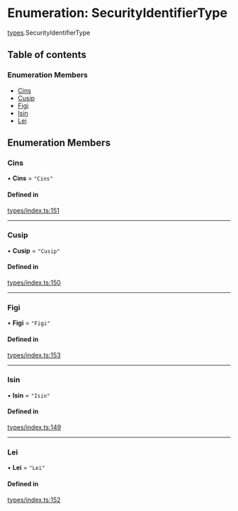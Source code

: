 # Enumeration: SecurityIdentifierType

[types](../wiki/types).SecurityIdentifierType

## Table of contents

### Enumeration Members

- [Cins](../wiki/types.SecurityIdentifierType#cins)
- [Cusip](../wiki/types.SecurityIdentifierType#cusip)
- [Figi](../wiki/types.SecurityIdentifierType#figi)
- [Isin](../wiki/types.SecurityIdentifierType#isin)
- [Lei](../wiki/types.SecurityIdentifierType#lei)

## Enumeration Members

### Cins

• **Cins** = ``"Cins"``

#### Defined in

[types/index.ts:151](https://github.com/PolymathNetwork/polymesh-sdk/blob/c37bc05d/src/types/index.ts#L151)

___

### Cusip

• **Cusip** = ``"Cusip"``

#### Defined in

[types/index.ts:150](https://github.com/PolymathNetwork/polymesh-sdk/blob/c37bc05d/src/types/index.ts#L150)

___

### Figi

• **Figi** = ``"Figi"``

#### Defined in

[types/index.ts:153](https://github.com/PolymathNetwork/polymesh-sdk/blob/c37bc05d/src/types/index.ts#L153)

___

### Isin

• **Isin** = ``"Isin"``

#### Defined in

[types/index.ts:149](https://github.com/PolymathNetwork/polymesh-sdk/blob/c37bc05d/src/types/index.ts#L149)

___

### Lei

• **Lei** = ``"Lei"``

#### Defined in

[types/index.ts:152](https://github.com/PolymathNetwork/polymesh-sdk/blob/c37bc05d/src/types/index.ts#L152)

